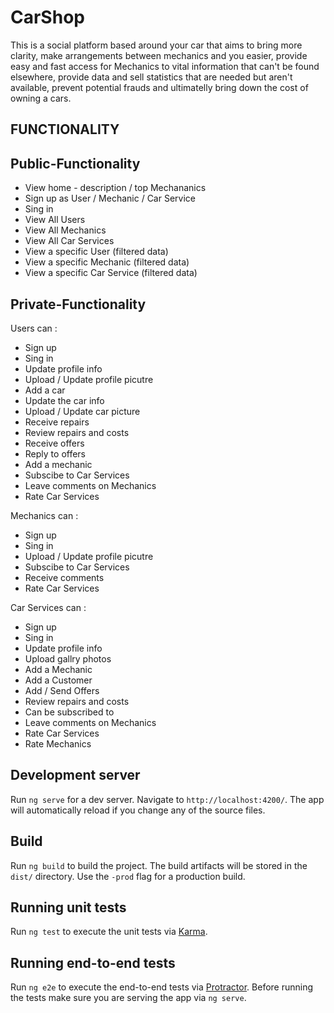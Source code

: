 <h1> CarShop </h1>

<p> This is a social platform based around your car that aims to bring more clarity, make arrangements between mechanics and you easier, provide easy and fast access for Mechanics to vital information that can't be found elsewhere, provide data and sell statistics that are needed but aren't available, prevent potential frauds and ultimatelly bring down the cost of owning a cars. </p>

<h2> FUNCTIONALITY </h2>

## Public-Functionality
- View home - description / top Mechananics
- Sign up as User / Mechanic / Car Service
- Sing in
- View All Users
- View All Mechanics
- View All Car Services
- View a specific User (filtered data)
- View a specific Mechanic (filtered data)
- View a specific Car Service (filtered data)

## Private-Functionality
Users can :
- Sign up
- Sing in
- Update profile info
- Upload / Update profile picutre
- Add a car
- Update the car info
- Upload / Update car picture
- Receive repairs
- Review repairs and costs
- Receive offers
- Reply to offers
- Add a mechanic
- Subscibe to Car Services
- Leave comments on Mechanics
- Rate Car Services

Mechanics can :
- Sign up
- Sing in
- Upload / Update profile picutre
- Subscibe to Car Services
- Receive comments
- Rate Car Services

Car Services can :
- Sign up
- Sing in
- Update profile info
- Upload gallry photos
- Add a Mechanic
- Add a Customer
- Add / Send Offers
- Review repairs and costs
- Can be subscribed to
- Leave comments on Mechanics
- Rate Car Services
- Rate Mechanics

## Development server

Run `ng serve` for a dev server. Navigate to `http://localhost:4200/`. The app will automatically reload if you change any of the source files.

## Build

Run `ng build` to build the project. The build artifacts will be stored in the `dist/` directory. Use the `-prod` flag for a production build.

## Running unit tests

Run `ng test` to execute the unit tests via [Karma](https://karma-runner.github.io).

## Running end-to-end tests

Run `ng e2e` to execute the end-to-end tests via [Protractor](http://www.protractortest.org/).
Before running the tests make sure you are serving the app via `ng serve`.
